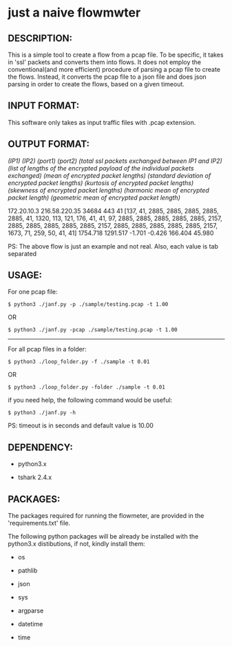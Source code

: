 # just a naive flowmwter


DESCRIPTION:
------------
This is a simple tool to create a flow from a pcap file. To be specific, it takes in 'ssl' packets and converts them into flows. It does not employ the conventional(and more efficient) procedure of parsing a pcap file to create the flows. Instead, it converts the pcap file to a json file and does json parsing in order to create the flows, based on a given timeout.

INPUT FORMAT:
--------------
This software only takes as input traffic files with .pcap extension. 

OUTPUT FORMAT:
--------------
*(IP1) (IP2) (port1) (port2) (total ssl packets exchanged between IP1 and IP2) (list of lengths of the encrypted payload of the individual packets exchanged) (mean of encrypted packet lengths) (standard deviation of encrypted packet lengths) (kurtosis of encrypted packet lengths) (skewness of encrypted packet lengths) (harmonic mean of encrypted packet length) (geometric mean of encrypted packet length)*

172.20.10.3	216.58.220.35	34684	443	41	[137, 41, 2885, 2885, 2885, 2885, 2885, 41, 1320, 113, 121, 176, 41, 41, 97, 2885, 2885, 2885, 2885, 2885, 2157, 2885, 2885, 2885, 2885, 2885, 2157, 2885, 2885, 2885, 2885, 2885, 2157, 1673, 71, 259, 50, 41, 41]	1754.718	1291.517	-1.701	-0.426	166.404  45.980

PS: The above flow is just an example and not real. Also, each value is tab separated

USAGE:
------
For one pcap file:

    $ python3 ./janf.py -p ./sample/testing.pcap -t 1.00
    
OR    
    
    $ python3 ./janf.py -pcap ./sample/testing.pcap -t 1.00
    
----------------------------------------------------------------------
For all pcap files in a folder:

    $ python3 ./loop_folder.py -f ./sample -t 0.01   
    
OR
    
    $ python3 ./loop_folder.py -folder ./sample -t 0.01
    


if you need help, the following command would be useful:

    $ python3 ./janf.py -h

PS: timeout is in seconds and default value is 10.00 

DEPENDENCY:
-----------
* python3.x

* tshark 2.4.x

PACKAGES:
---------
The packages required for running the flowmeter, are provided in the 'requirements.txt' file.

The following python packages will be already be installed with the python3.x distibutions, if not, kindly install them:

* os

* pathlib

* json

* sys

* argparse

* datetime

* time
